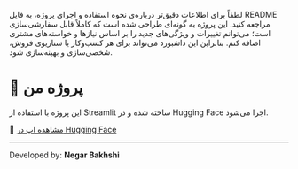 لطفاً برای اطلاعات دقیق‌تر درباره‌ی نحوه استفاده و اجرای پروژه، به فایل README مراجعه کنید.
این پروژه به گونه‌ای طراحی شده است که کاملاً قابل سفارشی‌سازی است؛
می‌توانم تغییرات و ویژگی‌های جدید را بر اساس نیازها و خواسته‌های مشتری اضافه کنم.
بنابراین این داشبورد می‌تواند برای هر کسب‌وکار یا سناریوی فروش، شخصی‌سازی و بهینه‌سازی شود.
# 🎯 پروژه  من

این پروژه با استفاده از Streamlit ساخته شده و در Hugging Face اجرا می‌شود.

🔗 [مشاهده اپ در Hugging Face](https://huggingface.co/spaces/Negarbakhshi/mystreamlit)

---
Developed by: **Negar Bakhshi**
